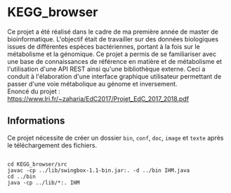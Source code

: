 # KEGG_browser

Ce projet a été réalisé dans le cadre de ma première année de master de bioinformatique. L'objectif était de travailler sur des données biologiques issues de différentes espèces bactériennes, portant à la fois sur le métabolisme et la génomique. Ce projet a permis de se familiariser avec une base de connaissances de référence en matière et de métabolisme et l'utilisation d'une API REST ainsi qu'une bibliothèque externe. Ceci a conduit à l'élaboration d'une interface graphique utilisateur permettant de passer d'une voie métabolique au génome et inversement.<br>
Enoncé du projet : https://www.lri.fr/~zaharia/EdC2017/Projet_EdC_2017_2018.pdf

## Informations

Ce projet nécessite de créer un dossier <code>bin</code>, <code>conf</code>, <code>doc</code>, <code>image</code> et <code>texte</code> après le téléchargement des fichiers.

<pre>
<code>
cd KEGG_browser/src
javac -cp ../lib/swingbox-1.1-bin.jar:. -d ../bin IHM.java
cd ../bin
java -cp ../lib/*:. IHM</code>
</pre>
